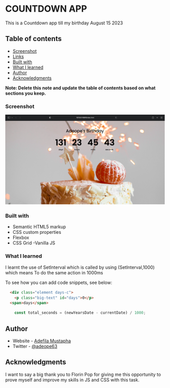 # COUNTDOWN APP

This is a Countdown app till my birthday August 15 2023

## Table of contents

- [Screenshot](#screenshot)
- [Links](#links)
- [Built with](#built-with)
- [What I learned](#what-i-learned)
- [Author](#author)
- [Acknowledgments](#acknowledgments)

**Note: Delete this note and update the table of contents based on what sections you keep.**


### Screenshot

![](Screenshot.png)

### Built with

- Semantic HTML5 markup
- CSS custom properties
- Flexbox
- CSS Grid
-Vanilla JS


### What I learned

I learnt the use of SetInterval which is called by using (SetInterval,1000) which means To do the same action in 1000ms

To see how you can add code snippets, see below:

```html
  <div class="element days-c">
    <p class="big-text" id="days">0</p>
  <span>days</span>
```
```js
    const total_seconds = (newYearsDate - currentDate) / 1000;

```



## Author

- Website - [Adefila Mustapha](https://www.adeope.org)
- Twitter - [@adeope63](https://www.twitter.com/adeope63)


## Acknowledgments

I want to say a big thank you to Florin Pop for giving me this opportunity to prove myself and improve my skills in JS and CSS with this task.
